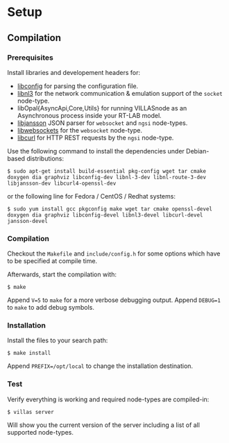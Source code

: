 # Setup

## Compilation

### Prerequisites

Install libraries and developement headers for:

 - [libconfig](http://www.hyperrealm.com/libconfig/) for parsing the configuration file.
 - [libnl3](http://www.infradead.org/~tgr/libnl/) for the network communication & emulation support of the `socket` node-type.
 - libOpal{AsyncApi,Core,Utils} for running VILLASnode as an Asynchronous process inside your RT-LAB model.
 - [libjansson](http://www.digip.org/jansson/) JSON parser for `websocket` and `ngsi` node-types.
 - [libwebsockets](http://libwebsockets.org) for the `websocket` node-type.
 - [libcurl](https://curl.haxx.se/libcurl/) for HTTP REST requests by the `ngsi` node-type.
 
Use the following command to install the dependencies under Debian-based distributions:

    $ sudo apt-get install build-essential pkg-config wget tar cmake doxygen dia graphviz libconfig-dev libnl-3-dev libnl-route-3-dev libjansson-dev libcurl4-openssl-dev

or the following line for Fedora / CentOS / Redhat systems:

    $ sudo yum install gcc pkgconfig make wget tar cmake openssl-devel doxygen dia graphviz libconfig-devel libnl3-devel libcurl-devel jansson-devel

### Compilation

Checkout the `Makefile` and `include/config.h` for some options which have to be specified at compile time.

Afterwards, start the compilation with:

    $ make

Append `V=5` to `make` for a more verbose debugging output.
Append `DEBUG=1` to `make` to add debug symbols.

### Installation

Install the files to your search path:

    $ make install

Append `PREFIX=/opt/local` to change the installation destination.

### Test

Verify everything is working and required node-types are compiled-in:

    $ villas server

Will show you the current version of the server including a list of all supported node-types.
